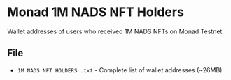 # Monad 1M NADS NFT Holders

Wallet addresses of users who received 1M NADS NFTs on Monad Testnet.

## File
- `1M NADS NFT HOLDERS .txt` - Complete list of wallet addresses (~26MB)

